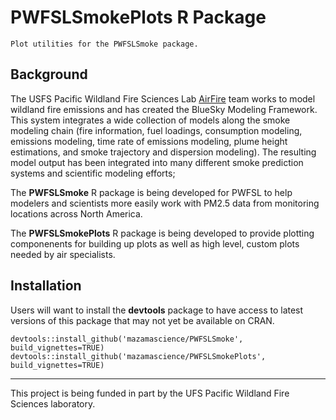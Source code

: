 # PWFSLSmokePlots R Package

```
Plot utilities for the PWFSLSmoke package.
```

## Background

The USFS Pacific Wildland Fire Sciences Lab [AirFire](http://www.airfire.org) team works
to model wildland fire emissions and has created the BlueSky Modeling Framework. This
system  integrates a wide collection of models along the smoke modeling chain (fire 
information, fuel loadings, consumption modeling, emissions modeling, time rate of 
emissions modeling, plume height estimations, and smoke trajectory and dispersion 
modeling). The resulting model output has been integrated into many different smoke 
prediction systems and scientific modeling efforts;

The **PWFSLSmoke** R package is being developed for PWFSL to help modelers and scientists
more easily work with PM2.5 data from monitoring locations across North America.

The **PWFSLSmokePlots** R package is being developed to provide plotting componenents
for building up plots as well as high level, custom plots needed by air specialists.

## Installation

Users will want to install the **devtools** package to have access to latest versions of 
this package that may not yet be available on CRAN.

```
devtools::install_github('mazamascience/PWFSLSmoke', build_vignettes=TRUE)
devtools::install_github('mazamascience/PWFSLSmokePlots', build_vignettes=TRUE)
```

----

This project is being funded in part by the UFS Pacific Wildland Fire Sciences laboratory.



